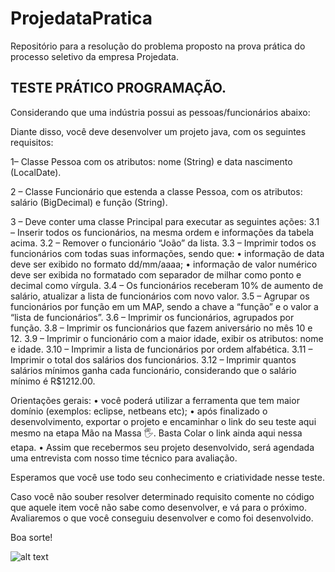 # ProjedataPratica
Repositório para a resolução do problema proposto na prova prática do processo seletivo da empresa Projedata.

## TESTE PRÁTICO PROGRAMAÇÃO.

Considerando que uma indústria possui as pessoas/funcionários abaixo:

Diante disso, você deve desenvolver um projeto java, com os seguintes requisitos:
 
1– Classe Pessoa com os atributos: nome (String) e data nascimento (LocalDate).

2 – Classe Funcionário que estenda a classe Pessoa, com os atributos: salário (BigDecimal) e função (String).

3 – Deve conter uma classe Principal para executar as seguintes ações:
3.1 – Inserir todos os funcionários, na mesma ordem e informações da tabela acima.
3.2 – Remover o funcionário “João” da lista.
3.3 – Imprimir todos os funcionários com todas suas informações, sendo que:
    • informação de data deve ser exibido no formato dd/mm/aaaa;
    • informação de valor numérico deve ser exibida no formatado com separador de milhar como ponto e decimal como vírgula.
3.4 – Os funcionários receberam 10% de aumento de salário, atualizar a lista de funcionários com novo valor.
3.5 – Agrupar os funcionários por função em um MAP, sendo a chave a “função” e o valor a “lista de funcionários”.
3.6 – Imprimir os funcionários, agrupados por função.
3.8 – Imprimir os funcionários que fazem aniversário no mês 10 e 12.
3.9 – Imprimir o funcionário com a maior idade, exibir os atributos: nome e idade.
3.10 – Imprimir a lista de funcionários por ordem alfabética.
3.11 – Imprimir o total dos salários dos funcionários.
3.12 – Imprimir quantos salários mínimos ganha cada funcionário, considerando que o salário mínimo é R$1212.00.
 
Orientações gerais:
    • você poderá utilizar a ferramenta que tem maior domínio (exemplos: eclipse, netbeans etc);
    • após finalizado o desenvolvimento, exportar o projeto e encaminhar o link do seu teste aqui mesmo na etapa Mão na Massa 🖐. 
 Basta Colar o link ainda aqui nessa etapa. 
    • Assim que recebermos seu projeto desenvolvido, será agendada uma entrevista com nosso time técnico para avaliação.
 
Esperamos que você use todo seu conhecimento e criatividade nesse teste. 

Caso você não souber resolver determinado requisito comente no código que aquele item você não sabe como desenvolver, e vá para o próximo. Avaliaremos o que você conseguiu desenvolver e como foi desenvolvido.
 
Boa sorte!

![alt text](https://bucket-custom-test-images-prod.gupy.io/production/companies/17494/images/custom-test-102943-question-eee278f5-a195-4265-956e-dcfcef31bafb.png)
